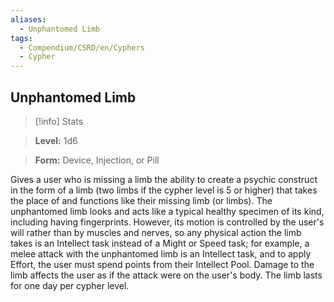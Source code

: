 ```yaml
---
aliases:
  - Unphantomed Limb
tags:
  - Compendium/CSRD/en/Cyphers
  - Cypher
---
```

  
    
## Unphantomed Limb    
>[!info] Stats    
> **Level:** 1d6    
> **Form:** Device, Injection, or Pill  
    
Gives a user who is missing a limb the ability to create a psychic construct in the form of a limb (two limbs if the cypher level is 5 or higher) that takes the place of and functions like their missing limb (or limbs). The unphantomed limb looks and acts like a typical healthy specimen of its kind, including having fingerprints. However, its motion is controlled by the user's will rather than by muscles and nerves, so any physical action the limb takes is an Intellect task instead of a Might or Speed task; for example, a melee attack with the unphantomed limb is an Intellect task, and to apply Effort, the user must spend points from their Intellect Pool. Damage to the limb affects the user as if the attack were on the user's body. The limb lasts for one day per cypher level.